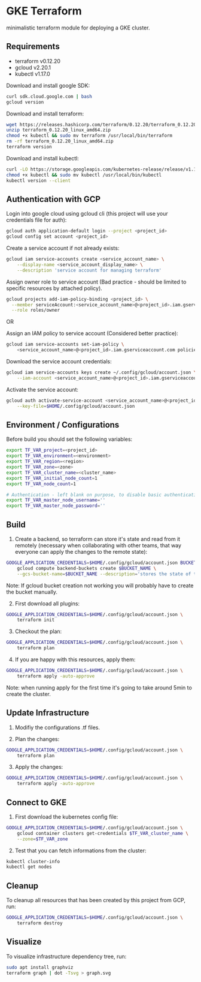 # GKE Terraform

minimalistic terraform module for deploying a GKE cluster.

## Requirements

* terraform v0.12.20
* gcloud v2.20.1
* kubectl v1.17.0

Download and install google SDK:

```sh
curl sdk.cloud.google.com | bash
gcloud version
```

Download and install terraform:

```sh
wget https://releases.hashicorp.com/terraform/0.12.20/terraform_0.12.20_linux_amd64.zip
unzip terraform_0.12.20_linux_amd64.zip
chmod +x kubectl && sudo mv terraform /usr/local/bin/terraform
rm -rf terraform_0.12.20_linux_amd64.zip
terraform version
```

Download and install kubectl:

```sh
curl -LO https://storage.googleapis.com/kubernetes-release/release/v1.17.0/bin/linux/amd64/kubectl
chmod +x kubectl && sudo mv kubectl /usr/local/bin/kubectl
kubectl version --client
```


## Authentication with GCP

Login into google cloud using gcloud cli (this project will use your credentials file for auth): 

```sh
gcloud auth application-default login --project <project_id>
gcloud config set account <project_id>
```

Create a service account if not already exists:

```sh
gcloud iam service-accounts create <service_account_name> \
    --display-name <service_account_display_name> \
    --description 'service account for managing terraform'
```

Assign owner role to service account (Bad practice - should be limited to specific resources by attached policy).

```sh
gcloud projects add-iam-policy-binding <project_id> \
  --member serviceAccount:<service_account_name>@<project_id>.iam.gserviceaccount.com \
  --role roles/owner
```

OR

Assign an IAM policy to service account (Considered better practice):

```sh
gcloud iam service-accounts set-iam-policy \
    <service_account_name>@<project_id>.iam.gserviceaccount.com policies/main.json
```

Download the service account credentials:

```sh
gcloud iam service-accounts keys create ~/.config/gcloud/account.json \
    --iam-account <service_account_name>@<project_id>.iam.gserviceaccount.com
```

Activate the service account:

```sh
gcloud auth activate-service-account <service_account_name>@<project_id>.iam.gserviceaccount.com \
    --key-file=$HOME/.config/gcloud/account.json
```

## Environment / Configurations

Before build you should set the following variables:

```sh
export TF_VAR_project=<project_id>
export TF_VAR_environment=<environment>
export TF_VAR_region=<region>
export TF_VAR_zone=<zone>
export TF_VAR_cluster_name=<cluster_name>
export TF_VAR_initial_node_count=1
export TF_VAR_node_count=1

# Authentication - left blank on purpose, to disable basic authentication
export TF_VAR_master_node_username=''
export TF_VAR_master_node_password=''
```

## Build

1. Create a backend, so terraform can store it's state and read from it remotely (necessary when collaborating with other teams, that way everyone can apply the changes to the remote state):

```sh
GOOGLE_APPLICATION_CREDENTIALS=$HOME/.config/gcloud/account.json BUCKET_NAME=<bucket-name> \
    gcloud compute backend-buckets create $BUCKET_NAME \
    --gcs-bucket-name=$BUCKET_NAME --description='stores the state of terraform'
```

Note: If gcloud bucket creation not working you will probably have to create the bucket manually.

2. First download all plugins: 

```sh
GOOGLE_APPLICATION_CREDENTIALS=$HOME/.config/gcloud/account.json \
    terraform init
```

3. Checkout the plan: 

```sh
GOOGLE_APPLICATION_CREDENTIALS=$HOME/.config/gcloud/account.json \
    terraform plan
```

4. If you are happy with this resources, apply them: 

```sh
GOOGLE_APPLICATION_CREDENTIALS=$HOME/.config/gcloud/account.json \
    terraform apply -auto-approve
```

Note: when running apply for the first time it's going to take around 5min to create the cluster.

## Update Infrastructure

1. Modifiy the configurations .tf files.

2. Plan the changes:

```sh
GOOGLE_APPLICATION_CREDENTIALS=$HOME/.config/gcloud/account.json \
    terraform plan
```

3. Apply the changes:

```sh
GOOGLE_APPLICATION_CREDENTIALS=$HOME/.config/gcloud/account.json \
    terraform apply -auto-approve
```

## Connect to GKE

1. First download the kubernetes config file:

```sh
GOOGLE_APPLICATION_CREDENTIALS=$HOME/.config/gcloud/account.json \
    gcloud container clusters get-credentials $TF_VAR_cluster_name \
    --zone=$TF_VAR_zone
```

2. Test that you can fetch informations from the cluster:

```sh
kubectl cluster-info
kubectl get nodes
```

## Cleanup

To cleanup all resources that has been created by this project from GCP, run:

```sh
GOOGLE_APPLICATION_CREDENTIALS=$HOME/.config/gcloud/account.json \
    terraform destroy
```

## Visualize

To visualize infrastructure dependency tree, run:

```sh
sudo apt install graphviz
terraform graph | dot -Tsvg > graph.svg
```